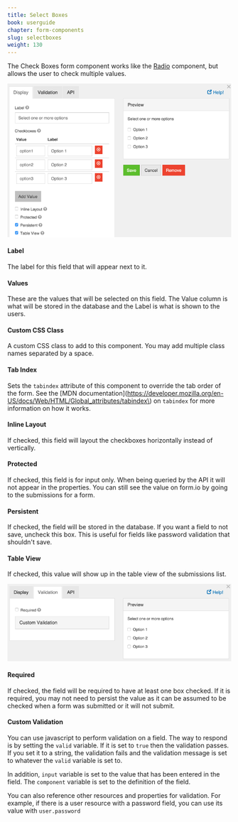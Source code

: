 ```yaml
---
title: Select Boxes
book: userguide
chapter: form-components
slug: selectboxes
weight: 130
---
```


The Check Boxes form component works like the [Radio](#radio) component, but allows the user to check multiple values.

![](/assets/img/selectboxes-display.png)

#### Label

The label for this field that will appear next to it.

#### Values

These are the values that will be selected on this field. The Value column is what will be stored in the database and the Label is what is shown to the users.

#### Custom CSS Class

A custom CSS class to add to this component. You may add multiple class names separated by a space.

#### Tab Index

Sets the `tabindex` attribute of this component to override the tab order of the form. See the [MDN documentation](https://developer.mozilla.org/en-US/docs/Web/HTML/Global_attributes/tabindex\) on `tabindex` for more information on how it works.

#### Inline Layout

If checked, this field will layout the checkboxes horizontally instead of vertically.

#### Protected

If checked, this field is for input only. When being queried by the API it will not appear in the properties. You can still see the value on form.io by going to the submissions for a form.

#### Persistent

If checked, the field will be stored in the database. If you want a field to not save, uncheck this box. This is useful for fields like password validation that shouldn't save.

#### Table View

If checked, this value will show up in the table view of the submissions list.

![](/assets/img/selectboxes-validation.png)

#### Required

If checked, the field will be required to have at least one box checked. If it is required, you may not need to persist the value as it can be assumed to be checked when a form was submitted or it will not submit.

#### Custom Validation

You can use javascript to perform validation on a field. The way to respond is by setting the `valid` variable. If it is set to `true` then the validation passes. If you set it to a string, the validation fails and the validation message is set to whatever the `valid` variable is set to.


In addition, `input` variable is set to the value that has been entered in the field. The `component` variable is set to the definition of the field.


You can also reference other resources and properties for validation. For example, if there is a user resource with a password field, you can use its value with `user.password`

